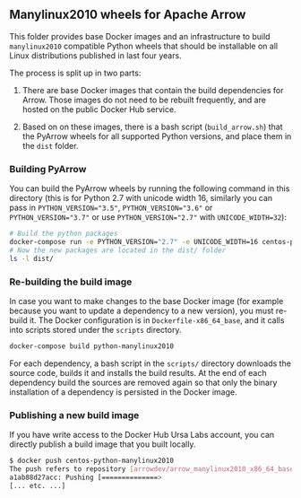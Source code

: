 <!---
  Licensed to the Apache Software Foundation (ASF) under one
  or more contributor license agreements.  See the NOTICE file
  distributed with this work for additional information
  regarding copyright ownership.  The ASF licenses this file
  to you under the Apache License, Version 2.0 (the
  "License"); you may not use this file except in compliance
  with the License.  You may obtain a copy of the License at

    http://www.apache.org/licenses/LICENSE-2.0

  Unless required by applicable law or agreed to in writing,
  software distributed under the License is distributed on an
  "AS IS" BASIS, WITHOUT WARRANTIES OR CONDITIONS OF ANY
  KIND, either express or implied.  See the License for the
  specific language governing permissions and limitations
  under the License.
-->

## Manylinux2010 wheels for Apache Arrow

This folder provides base Docker images and an infrastructure to build
`manylinux2010` compatible Python wheels that should be installable on all
Linux distributions published in last four years.

The process is split up in two parts:

1. There are base Docker images that contain the build dependencies for
   Arrow.  Those images do not need to be rebuilt frequently, and are hosted
   on the public Docker Hub service.

2. Based on on these images, there is a bash script (`build_arrow.sh`) that
   the PyArrow wheels for all supported Python versions, and place them
   in the `dist` folder.

### Building PyArrow

You can build the PyArrow wheels by running the following command in this
directory (this is for Python 2.7 with unicode width 16, similarly you can pass
in `PYTHON_VERSION="3.5"`, `PYTHON_VERSION="3.6"` or `PYTHON_VERSION="3.7"` or
use `PYTHON_VERSION="2.7"` with `UNICODE_WIDTH=32`):

```bash
# Build the python packages
docker-compose run -e PYTHON_VERSION="2.7" -e UNICODE_WIDTH=16 centos-python-manylinux2010
# Now the new packages are located in the dist/ folder
ls -l dist/
```

### Re-building the build image

In case you want to make changes to the base Docker image (for example because
you want to update a dependency to a new version), you must re-build it.
The Docker configuration is in `Dockerfile-x86_64_base`, and it calls into
scripts stored under the `scripts` directory.

```bash
docker-compose build python-manylinux2010
```

For each dependency, a bash script in the `scripts/` directory downloads the
source code, builds it and installs the build results.  At the end of each
dependency build the sources are removed again so that only the binary
installation of a dependency is persisted in the Docker image.

### Publishing a new build image

If you have write access to the Docker Hub Ursa Labs account, you can directly
publish a build image that you built locally.

```bash
$ docker push centos-python-manylinux2010
The push refers to repository [arrowdev/arrow_manylinux2010_x86_64_base]
a1ab88d27acc: Pushing [==============>                                    ]  492.5MB/1.645GB
[... etc. ...]
```
